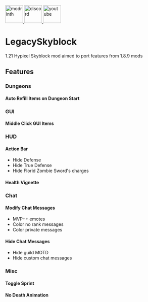 <a href="https://modrinth.com/project/legacyskyblock" target="_blank" rel="nofollow">
  <img alt="modrinth" height="56" src="https://cdn.jsdelivr.net/npm/@intergrav/devins-badges@3/assets/cozy/available/modrinth_vector.svg">
</a>

<a href="https://discord.com/invite/FfzrbycDws" target="_blank" rel="nofollow">
  <img alt="discord" height="56" src="https://cdn.jsdelivr.net/npm/@intergrav/devins-badges@3/assets/cozy/social/discord-singular_vector.svg">
</a>

<a href="https://www.youtube.com/@TomekoYT" target="_blank" rel="nofollow">
  <img alt="youtube" height="56" src="https://cdn.jsdelivr.net/npm/@intergrav/devins-badges@3/assets/cozy/social/youtube-singular_vector.svg">
</a>

# LegacySkyblock

1.21 Hypixel Skyblock mod aimed to port features from 1.8.9 mods

## Features

### Dungeons

#### Auto Refill Items on Dungeon Start

### GUI

#### Middle Click GUI Items

### HUD

#### Action Bar

- Hide Defense
- Hide True Defense
- Hide Florid Zombie Sword's charges

#### Health Vignette

### Chat

#### Modify Chat Messages

- MVP++ emotes
- Color no rank messages
- Color private messages

#### Hide Chat Messages

- Hide guild MOTD
- Hide custom chat messages

### Misc

#### Toggle Sprint

#### No Death Animation